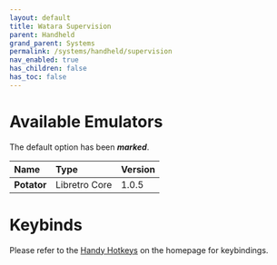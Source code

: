 ```yaml
---
layout: default
title: Watara Supervision
parent: Handheld
grand_parent: Systems
permalink: /systems/handheld/supervision
nav_enabled: true
has_children: false
has_toc: false
---
```


# Available Emulators

The default option has been ***marked***.

| Name               | Type             | Version           |
|:-------------------|:-----------------|:------------------|
| **Potator**        | Libretro Core    | 1.0.5             |


# Keybinds 

Please refer to the [Handy Hotkeys](/#handyhotkeys) on the homepage for keybindings.